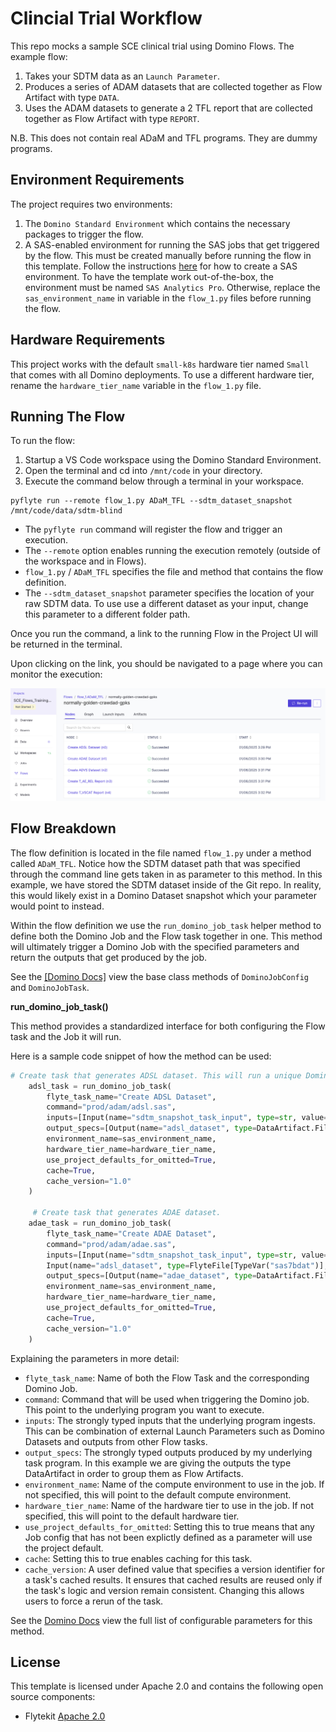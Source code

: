 # Clincial Trial Workflow

This repo mocks a sample SCE clinical trial using Domino Flows. The example flow:

1. Takes your SDTM data as an `Launch Parameter`.
2. Produces a series of ADAM datasets that are collected together as Flow Artifact with type `DATA`.
3. Uses the ADAM datasets to generate a 2 TFL report that are collected together as Flow Artifact with type `REPORT`.

N.B. This does not contain real ADaM and TFL programs. They are dummy programs. 

## Environment Requirements

The project requires two environments:

1. The `Domino Standard Environment` which contains the necessary packages to trigger the flow.
2. A SAS-enabled environment for running the SAS jobs that get triggered by the flow. This must be created manually before running the flow in this template. Follow the instructions [here](https://docs.dominodatalab.com/en/latest/user_guide/e7805a/sas-on-domino/#_sas_analytics_for_containers_on_domino) for how to create a SAS environment. To have the template work out-of-the-box, the environment must be named `SAS Analytics Pro`. Otherwise, replace the `sas_environment_name` in variable in the `flow_1.py` files before running the flow.

## Hardware Requirements

This project works with the default `small-k8s` hardware tier named `Small` that comes with all Domino deployments. To use a different hardware tier, rename the `hardware_tier_name` variable in the `flow_1.py` file.

## Running The Flow

To run the flow:

1. Startup a VS Code workspace using the Domino Standard Environment.
2. Open the terminal and cd into `/mnt/code` in your directory. 
3. Execute the command below through a terminal in your workspace.

```
pyflyte run --remote flow_1.py ADaM_TFL --sdtm_dataset_snapshot /mnt/code/data/sdtm-blind
```
- The `pyflyte run` command will register the flow and trigger an execution.
- The `--remote` option enables running the execution remotely (outside of the workspace and in Flows). 
- `flow_1.py` / `ADaM_TFL` specifies the file and method that contains the flow definition.
- The `--sdtm_dataset_snapshot` parameter specifies the location of your raw SDTM data. To use use a different dataset as your input, change this parameter to a different folder path. 

Once you run the command, a link to the running Flow in the Project UI will be returned in the terminal.

Upon clicking on the link, you should be navigated to a page where you can monitor the execution:

![Monitor](https://github.com/dominodatalab/SCE_Flows_Training_Template/blob/13d705d8326c0e789f152580bfed8cdd846bdbc4/screenshots/monitor.jpg?raw=true)

## Flow Breakdown

The flow definition is located in the file named `flow_1.py` under a method called `ADaM_TFL`. Notice how the SDTM dataset path that was specified through the command line gets taken in as parameter to this method. In this example, we have stored the SDTM dataset inside of the Git repo. In reality, this would likely exist in a Domino Dataset snapshot which your parameter would point to instead.

Within the flow definition we use the `run_domino_job_task` helper method to define both the Domino Job and the Flow task together in one. This method will ultimately trigger a Domino Job with the specified parameters and return the outputs that get produced by the job.  

See the [[Domino Docs]](https://docs.dominodatalab.com/en/latest/user_guide/e09156/define-flows/#use-base-classes) view the base class methods of `DominoJobConfig` and `DominoJobTask`.

**run_domino_job_task()**

This method provides a standardized interface for both configuring the Flow task and the Job it will run. 

Here is a sample code snippet of how the method can be used:

```python
# Create task that generates ADSL dataset. This will run a unique Domino job and return its outputs.
    adsl_task = run_domino_job_task(
        flyte_task_name="Create ADSL Dataset",
        command="prod/adam/adsl.sas",
        inputs=[Input(name="sdtm_snapshot_task_input", type=str, value=sdtm_dataset_snapshot)],
        output_specs=[Output(name="adsl_dataset", type=DataArtifact.File(name="adsl.sas7bdat"))],
        environment_name=sas_environment_name,
        hardware_tier_name=hardware_tier_name,
        use_project_defaults_for_omitted=True,
        cache=True,
        cache_version="1.0"
    )

     # Create task that generates ADAE dataset. 
    adae_task = run_domino_job_task(
        flyte_task_name="Create ADAE Dataset",
        command="prod/adam/adae.sas",
        inputs=[Input(name="sdtm_snapshot_task_input", type=str, value=sdtm_dataset_snapshot),
        Input(name="adsl_dataset", type=FlyteFile[TypeVar("sas7bdat")], value=adsl_task["adsl_dataset"])],
        output_specs=[Output(name="adae_dataset", type=DataArtifact.File(name="adae.sas7bdat"))],
        environment_name=sas_environment_name,
        hardware_tier_name=hardware_tier_name,
        use_project_defaults_for_omitted=True,
        cache=True,
        cache_version="1.0"
    )
```
Explaining the parameters in more detail:

- `flyte_task_name`: Name of both the Flow Task and the corresponding Domino Job.
- `command`: Command that will be used when triggering the Domino job. This point to the underlying program you want to execute.
- `inputs`: The strongly typed inputs that the underlying program ingests. This can be combination of external Launch Parameters such as Domino Datasets and outputs from other Flow tasks. 
- `output_specs`: The strongly typed outputs produced by my underlying task program. In this example we are giving the outputs the type DataArtifact in order to group them as Flow Artifacts.
- `environment_name`: Name of the compute environment to use in the job. If not specified, this will point to the default compute environment.
- `hardware_tier_name`: Name of the hardware tier to use in the job. If not specified, this will point to the default hardware tier.
- `use_project_defaults_for_omitted`: Setting this to true means that any Job config that has not been explictly defined as a parameter will use the project default.
- `cache`: Setting this to true enables caching for this task.
- `cache_version`: A user defined value that specifies a version identifier for a task's cached results. It ensures that cached results are reused only if the task's logic and version remain consistent. Changing this allows users to force a rerun of the task. 

See the [Domino Docs](https://docs.dominodatalab.com/en/latest/user_guide/e09156/define-flows/#_use_helper_methods) view the full list of configurable parameters for this method.

## License
This template is licensed under Apache 2.0 and contains the following open source components: 

* Flytekit [Apache 2.0](https://github.com/flyteorg/flytekit/blob/master/LICENSE)
